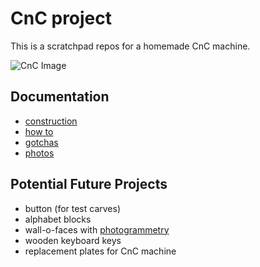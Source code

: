 # CnC project
This is a scratchpad repos for a homemade CnC machine.

![CnC Image](https://lh3.googleusercontent.com/Xgm548oeinaSXzI4gLVN7XoVqA7QdndGtPZtI5exSCHnF55dnqytLXTcyp7rUA87UzZo4A43uE3hCB0zz5r6ulhqA-s1Z9l3nHRdatXveawGpr5k0o3v1wGfOVFIFiJOtZKpao9-SNa5DTa_XC8BfAdKY9GkX4jkwS_Jg8h6twvNje6Mfvb11UrQz1IM7kfWSFenTu31e3xgPRcRFgT8YE1saZ95249x4q4Cm2XS0HpkA7E_KhqB9djPpZRWt_yTB4ZUNdjBrEK8cg0yzhhlXda85z6Ou_QLnLfDiIETpBWEL15wTFyah4EYGTxYogQmDp30dwwW9SAxvjRIzjE81x9_qBcG6YHvUTgcdDG9F2SwvFTDBLyDZGTn_42cVSEgmANotdsPBDGGDx8OJE969vfytD8w110DZ57VdOxWXc9LdhP79DJPoQK-tur71IXwl7W-9xa6FH3uE_24NGsNP4tsdtmADSw_AcZxknTuJ_oBGP4LpfnS69QXjxLD_P401YT7kiOU4ETc4eoHCzVdSXLtl72rie7RJBxZSmE66LpGGQCDUEP5LW9bCsHI0BNDmzjcZAyhKDWPDdgvXLJt9Dsv0w1lrrp4y69BSA7PA-ztPyAtUnTMUQE-1vJh7EbjRFZcYNB6PKjfO5nsUuzQ45RCdri8QKB5fh7ER3MDWGuyrtD91lyRjws3uAq-ZQXor5miqkR08A4odAK5f7w=w345-h460-no)


## Documentation
- [construction](/docs/construction.md)
- [how to](/docs/how_to.md)
- [gotchas](/docs/gotchas.md)
- [photos](https://photos.app.goo.gl/LfezZGhpHDF61HZo7)


## Potential Future Projects
- button (for test carves)
- alphabet blocks
- wall-o-faces with [photogrammetry](./docs/photogrammetry.md)
- wooden keyboard keys
- replacement plates for CnC machine
